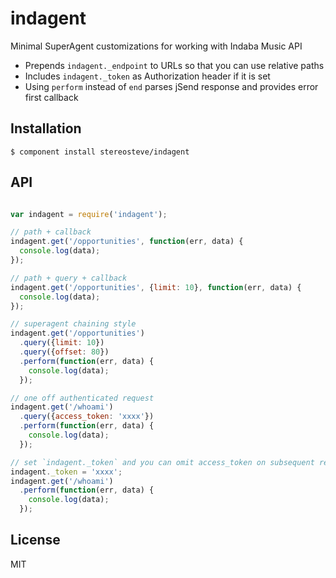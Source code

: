 
# indagent

  Minimal SuperAgent customizations for working with Indaba Music API

  * Prepends `indagent._endpoint` to URLs so that you can use relative paths
  * Includes `indagent._token` as Authorization header if it is set
  * Using `perform` instead of `end` parses jSend response and provides error first callback

## Installation

    $ component install stereosteve/indagent

## API

```js

var indagent = require('indagent');

// path + callback
indagent.get('/opportunities', function(err, data) {
  console.log(data);
});

// path + query + callback
indagent.get('/opportunities', {limit: 10}, function(err, data) {
  console.log(data);
});

// superagent chaining style
indagent.get('/opportunities')
  .query({limit: 10})
  .query({offset: 80})
  .perform(function(err, data) {
    console.log(data);
  });

// one off authenticated request
indagent.get('/whoami')
  .query({access_token: 'xxxx'})
  .perform(function(err, data) {
    console.log(data);
  });

// set `indagent._token` and you can omit access_token on subsequent requests
indagent._token = 'xxxx';
indagent.get('/whoami')
  .perform(function(err, data) {
    console.log(data);
  });
```
   

## License

  MIT
